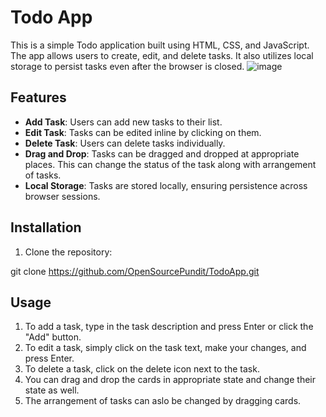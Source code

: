 # Todo App

This is a simple Todo application built using HTML, CSS, and JavaScript. The app allows users to create, edit, and delete tasks. It also utilizes local storage to persist tasks even after the browser is closed.
![image](https://github.com/OpenSourcePundit/TodoApp/assets/112277097/8ad6328c-ea82-4daf-8210-28708ed56338)

## Features

- **Add Task**: Users can add new tasks to their list.
- **Edit Task**: Tasks can be edited inline by clicking on them.
- **Delete Task**: Users can delete tasks individually.
- **Drag and Drop**: Tasks can be dragged and dropped at appropriate places. This can change the status of the task along with arrangement of tasks.
- **Local Storage**: Tasks are stored locally, ensuring persistence across browser sessions.

## Installation

1. Clone the repository:

git clone https://github.com/OpenSourcePundit/TodoApp.git

## Usage

1. To add a task, type in the task description and press Enter or click the "Add" button.
2. To edit a task, simply click on the task text, make your changes, and press Enter.
3. To delete a task, click on the delete icon next to the task.
4. You can drag and drop the cards in appropriate state and change their state as well.
5. The arrangement of tasks can aslo be changed by dragging cards.
